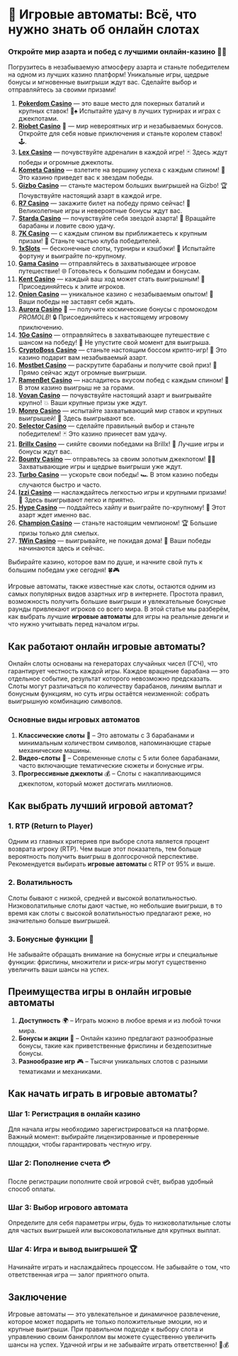 # 🎰 Игровые автоматы: Всё, что нужно знать об онлайн слотах

### Откройте мир азарта и побед с лучшими онлайн-казино 🎰💥

Погрузитесь в незабываемую атмосферу азарта и станьте победителем на одном из лучших казино платформ! Уникальные игры, щедрые бонусы и мгновенные выигрыши ждут вас. Сделайте выбор и отправляйтесь за своими призами!

1. **[Pokerdom Casino](https://brandplay.link/Bxg7SC7H)** — это ваше место для покерных баталий и крупных ставок! 🎲♠️ Испытайте удачу в лучших турнирах и играх с джекпотами.
2. **[Riobet Casino](https://brandplay.link/dtx89f2L)** 🌟 — мир невероятных игр и незабываемых бонусов. Откройте для себя новые приключения и станьте королем ставок! 🕹️.
3. **[Lex Casino](https://brandplay.link/2HFTmBc8)** — почувствуйте адреналин в каждой игре! 🃏 Здесь ждут победы и огромные джекпоты.
4. **[Kometa Casino](https://brandplay.link/tLG15CCb)** — взлетите на вершину успеха с каждым спином! 🚀 Это казино приведет вас к звездам победы.
5. **[Gizbo Casino](https://gizbo-tea02.com/c8e962e89)** — станьте мастером больших выигрышей на Gizbo! 🏆 Почувствуйте настоящий азарт в каждой игре.
6. **[R7 Casino](https://brandplay.link/zPmNmTWG)** — закажите билет на победу прямо сейчас! 🎯 Великолепные игры и невероятные бонусы ждут вас.
7. **[Starda Casino](https://brandplay.link/cpFQbWKn)** — почувствуйте себя звездой азарта! 🌟 Вращайте барабаны и ловите свою удачу.
8. **[7K Casino](https://brandplay.link/dd46bNgD)** — с каждым спином вы приближаетесь к крупным призам! 🎰 Станьте частью клуба победителей.
9. **[1xSlots](https://brandplay.link/R4xfxqdm)** — бесконечные слоты, турниры и кэшбэки! 🎲 Испытайте фортуну и выиграйте по-крупному.
10. **[Gama Casino](https://brandplay.link/zrZpLFTP)** — отправляйтесь в захватывающее игровое путешествие! 🌐 Готовьтесь к большим победам и бонусам.
11. **[Kent Casino](https://passage-through-deserts.com/de0514c15)** — каждый ваш ход может стать выигрышным! 🏅 Присоединяйтесь к элите игроков.
12. **[Onion Casino](https://obclk001-2d.top/click?offer_id=986&partner_id=10542&landing_id=1798&utm_medium=affiliate&sub_1=oncasino3)** — уникальное казино с незабываемым опытом! 🧅 Ваши победы не заставят себя ждать.
13. **[Aurora Casino](https://10trafic-stat2.com/click/668546566bcc6313411604c7/6766/15114/subaccount?promocode=PROMOLB)** 🌌 — получите космические бонусы с промокодом *PROMOLB*! 🔒 Присоединяйтесь к настоящему игровому приключению.
14. **[1Go Casino](https://1go-ircp01.com/ce015f410)** — отправляйтесь в захватывающее путешествие с шансом на победу! 🚀 Не упустите свой момент для выигрыша.
15. **[CryptoBoss Casino](https://cryptobossc.online/d847bcfa9)** — станьте настоящим боссом крипто-игр! 💎 Это казино подарит вам незабываемый азарт.
16. **[Mostbet Casino](https://ktbtis024ifqfn0mst.com/beQs)** — раскрутите барабаны и получите свой приз! 🎰 Прямо сейчас ждут огромные выигрыши.
17. **[RamenBet Casino](https://get.saltyram.com/ru/registration?apkpop=0&partner=p24970p3296034p5526)** — насладитесь вкусом побед с каждым спином! 🍜 В этом казино выигрыш не за горами.
18. **[Vovan Casino](https://vovan.site/d2375cf9b)** — почувствуйте настоящий азарт и выигрывайте крупно! 💥 Ваши крупные призы уже ждут.
19. **[Monro Casino](https://mnr-ircp01.com/c3ce72a2c)** — испытайте захватывающий мир ставок и крупных выигрышей! 🎯 Здесь выигрывают все.
20. **[Selector Casino](https://gosel.pl/SELVK)** — сделайте правильный выбор и станьте победителем! 🃏 Это казино принесет вам удачу.
21. **[Brillx Casino](https://brillx.pub/BRIVK)** — сияйте своими победами на Brillx! 💫 Лучшие игры и бонусы ждут вас.
22. **[Bounty Casino](https://bounty-casino.de/BOVK)** — отправьтесь за своим золотым джекпотом! 🏴‍☠️ Захватывающие игры и щедрые выигрыши уже ждут.
23. **[Turbo Casino](https://turbo-casino.pro/TURVK)** — ускорьте свои победы! 🏎️ В этом казино победы случаются быстро и часто.
24. **[Izzi Casino](https://izzi-fr03.com/ca7c8a7b7)** — наслаждайтесь легкостью игры и крупными призами! 🎰 Здесь выигрывают легко и приятно.
25. **[Hype Casino](https://hypekaz.com/dc2f44ad0)** — поддайтесь хайпу и выиграйте по-крупному! 🎉 Этот азарт ждет именно вас.
26. **[Champion Casino](https://champcasino.ink/pobeda/doa-hats?p80412p305331p112c)** — станьте настоящим чемпионом! 🏆 Большие призы только для смелых.
27. **[1Win Casino](https://brandplay.link/6F5VqbyZ)** — выигрывайте, не покидая дома! 🥇 Ваши победы начинаются здесь и сейчас.

Выбирайте казино, которое вам по душе, и начните свой путь к большим победам уже сегодня! 🍀🎮

Игровые автоматы, также известные как слоты, остаются одним из самых популярных видов азартных игр в интернете. Простота правил, возможность получить большие выигрыши и увлекательные бонусные раунды привлекают игроков со всего мира. В этой статье мы разберём, как выбрать лучшие **игровые автоматы** для игры на реальные деньги и что нужно учитывать перед началом игры.

## Как работают онлайн игровые автоматы?

Онлайн слоты основаны на генераторах случайных чисел (ГСЧ), что гарантирует честность каждой игры. Каждое вращение барабана — это отдельное событие, результат которого невозможно предсказать. Слоты могут различаться по количеству барабанов, линиям выплат и бонусным функциям, но суть игры остаётся неизменной: собрать выигрышную комбинацию символов.

### Основные виды игровых автоматов

1. **Классические слоты** 🎰 – Это автоматы с 3 барабанами и минимальным количеством символов, напоминающие старые механические машины.
2. **Видео-слоты** 🎥 – Современные слоты с 5 или более барабанами, часто включающие тематические сюжеты и бонусные игры.
3. **Прогрессивные джекпоты** 💰 – Слоты с накапливающимся джекпотом, который может достигать миллионов.

## Как выбрать лучший игровой автомат?

### 1. RTP (Return to Player)

Одним из главных критериев при выборе слота является процент возврата игроку (RTP). Чем выше этот показатель, тем больше вероятность получить выигрыш в долгосрочной перспективе. Рекомендуется выбирать **игровые автоматы** с RTP от 95% и выше.

### 2. Волатильность

Слоты бывают с низкой, средней и высокой волатильностью. Низковолатильные слоты дают частые, но небольшие выигрыши, в то время как слоты с высокой волатильностью предлагают реже, но значительно больше выигрышей.

### 3. Бонусные функции 🎁

Не забывайте обращать внимание на бонусные игры и специальные функции: фриспины, множители и риск-игры могут существенно увеличить ваши шансы на успех.

## Преимущества игры в онлайн игровые автоматы

1. **Доступность** 🌍 – Играть можно в любое время и из любой точки мира.
2. **Бонусы и акции** 🎉 – Онлайн казино предлагают разнообразные бонусы, такие как приветственные фриспины и бездепозитные бонусы.
3. **Разнообразие игр** 🎮 – Тысячи уникальных слотов с разными тематиками и механиками.

## Как начать играть в игровые автоматы?

### Шаг 1: Регистрация в онлайн казино

Для начала игры необходимо зарегистрироваться на платформе. Важный момент: выбирайте лицензированные и проверенные площадки, чтобы гарантировать честную игру.

### Шаг 2: Пополнение счета 💳

После регистрации пополните свой игровой счёт, выбрав удобный способ оплаты.

### Шаг 3: Выбор игрового автомата

Определите для себя параметры игры, будь то низковолатильные слоты для частых выигрышей или высоковолатильные для крупных выплат.

### Шаг 4: Игра и вывод выигрышей 🏆

Начинайте играть и наслаждайтесь процессом. Не забывайте о том, что ответственная игра — залог приятного опыта.

## Заключение

Игровые автоматы — это увлекательное и динамичное развлечение, которое может подарить не только положительные эмоции, но и крупные выигрыши. При правильном подходе к выбору слота и управлению своим банкроллом вы можете существенно увеличить шансы на успех. Удачной игры и не забывайте играть ответственно! 🎰💰
